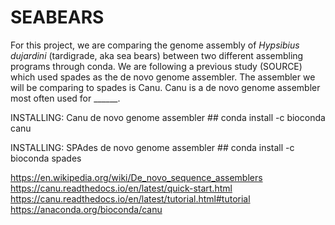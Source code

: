 # SEABEARS

For this project, we are comparing the genome assembly of _Hypsibius dujardini_ (tardigrade, aka sea bears) between two different assembling programs through conda. We are following a previous study (SOURCE) which used spades as the de novo genome assembler. The assembler we will be comparing to spades is Canu. Canu is a de novo genome assembler most often used for ______.

INSTALLING: Canu de novo genome assembler ##
conda install -c bioconda canu

INSTALLING: SPAdes de novo genome assembler ##
conda install -c bioconda spades


https://en.wikipedia.org/wiki/De_novo_sequence_assemblers
https://canu.readthedocs.io/en/latest/quick-start.html
https://canu.readthedocs.io/en/latest/tutorial.html#tutorial
https://anaconda.org/bioconda/canu
